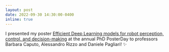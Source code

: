 ```yaml
---
layout: post
date: 2022-09-30 14:30:00-0400
inline: true
---
```


I presented my poster [Efficient Deep Learning models for robot perception, control, and decision-making](https://posterday2022.polito.it/sites/default/files/public/poster-repository/s293126.pdf) at the annual PhD PosterDay to professors Barbara Caputo, Alessandro Rizzo and Daniele Pagliari! :sparkles:
